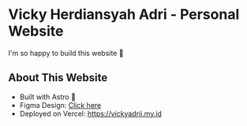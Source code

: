 # Vicky Herdiansyah Adri - Personal Website

I'm so happy to build this website 🤩

## About This Website
- Built with Astro 🚀
- Figma Design: [Click here](https://www.figma.com/file/ZdY2aK5cHCDoDVzfEVnLsu/Website-2.0)
- Deployed on Vercel: https://vickyadrii.my.id
